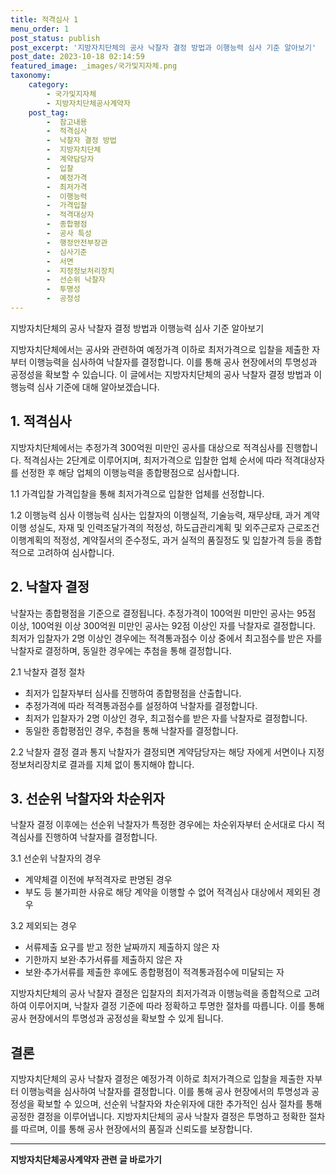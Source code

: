 ```yaml
---
title: 적격심사 1
menu_order: 1
post_status: publish
post_excerpt: '지방자치단체의 공사 낙찰자 결정 방법과 이행능력 심사 기준 알아보기'
post_date: 2023-10-18 02:14:59
featured_image: _images/국가및지자체.png
taxonomy:
    category:
        - 국가및지자체
        - 지방자치단체공사계약자
    post_tag:
        -  참고내용
        -  적격심사
        -  낙찰자 결정 방법
        -  지방자치단체
        -  계약담당자
        -  입찰
        -  예정가격
        -  최저가격
        -  이행능력
        -  가격입찰
        -  적격대상자
        -  종합평점
        -  공사 특성
        -  행정안전부장관
        -  심사기준
        -  서면
        -  지정정보처리장치
        -  선순위 낙찰자
        -  투명성
        -  공정성
---
```


지방자치단체의 공사 낙찰자 결정 방법과 이행능력 심사 기준 알아보기

지방자치단체에서는 공사와 관련하여 예정가격 이하로 최저가격으로 입찰을 제출한 자부터 이행능력을 심사하여 낙찰자를 결정합니다. 이를 통해 공사 현장에서의 투명성과 공정성을 확보할 수 있습니다. 이 글에서는 지방자치단체의 공사 낙찰자 결정 방법과 이행능력 심사 기준에 대해 알아보겠습니다.

## 1. 적격심사
지방자치단체에서는 추정가격 300억원 미만인 공사를 대상으로 적격심사를 진행합니다. 적격심사는 2단계로 이루어지며, 최저가격으로 입찰한 업체 순서에 따라 적격대상자를 선정한 후 해당 업체의 이행능력을 종합평점으로 심사합니다.

1.1 가격입찰
가격입찰을 통해 최저가격으로 입찰한 업체를 선정합니다.

1.2 이행능력 심사
이행능력 심사는 입찰자의 이행실적, 기술능력, 재무상태, 과거 계약이행 성실도, 자재 및 인력조달가격의 적정성, 하도급관리계획 및 외주근로자 근로조건 이행계획의 적정성, 계약질서의 준수정도, 과거 실적의 품질정도 및 입찰가격 등을 종합적으로 고려하여 심사합니다.

## 2. 낙찰자 결정
낙찰자는 종합평점을 기준으로 결정됩니다. 추정가격이 100억원 미만인 공사는 95점 이상, 100억원 이상 300억원 미만인 공사는 92점 이상인 자를 낙찰자로 결정합니다. 최저가 입찰자가 2명 이상인 경우에는 적격통과점수 이상 중에서 최고점수를 받은 자를 낙찰자로 결정하며, 동일한 경우에는 추첨을 통해 결정합니다.

2.1 낙찰자 결정 절차
- 최저가 입찰자부터 심사를 진행하여 종합평점을 산출합니다.
- 추정가격에 따라 적격통과점수를 설정하여 낙찰자를 결정합니다.
- 최저가 입찰자가 2명 이상인 경우, 최고점수를 받은 자를 낙찰자로 결정합니다.
- 동일한 종합평점인 경우, 추첨을 통해 낙찰자를 결정합니다.

2.2 낙찰자 결정 결과 통지
낙찰자가 결정되면 계약담당자는 해당 자에게 서면이나 지정정보처리장치로 결과를 지체 없이 통지해야 합니다.

## 3. 선순위 낙찰자와 차순위자
낙찰자 결정 이후에는 선순위 낙찰자가 특정한 경우에는 차순위자부터 순서대로 다시 적격심사를 진행하여 낙찰자를 결정합니다.

3.1 선순위 낙찰자의 경우
- 계약체결 이전에 부적격자로 판명된 경우
- 부도 등 불가피한 사유로 해당 계약을 이행할 수 없어 적격심사 대상에서 제외된 경우

3.2 제외되는 경우
- 서류제출 요구를 받고 정한 날짜까지 제출하지 않은 자
- 기한까지 보완·추가서류를 제출하지 않은 자
- 보완·추가서류를 제출한 후에도 종합평점이 적격통과점수에 미달되는 자

지방자치단체의 공사 낙찰자 결정은 입찰자의 최저가격과 이행능력을 종합적으로 고려하여 이루어지며, 낙찰자 결정 기준에 따라 정확하고 투명한 절차를 따릅니다. 이를 통해 공사 현장에서의 투명성과 공정성을 확보할 수 있게 됩니다.

## 결론
지방자치단체의 공사 낙찰자 결정은 예정가격 이하로 최저가격으로 입찰을 제출한 자부터 이행능력을 심사하여 낙찰자를 결정합니다. 이를 통해 공사 현장에서의 투명성과 공정성을 확보할 수 있으며, 선순위 낙찰자와 차순위자에 대한 추가적인 심사 절차를 통해 공정한 결정을 이루어냅니다. 지방자치단체의 공사 낙찰자 결정은 투명하고 정확한 절차를 따르며, 이를 통해 공사 현장에서의 품질과 신뢰도를 보장합니다.
<!-- wp:separator -->
<hr class="wp-block-separator has-alpha-channel-opacity"/>
<!-- /wp:separator -->

<!-- wp:group {"backgroundColor":"base","layout":{"type":"constrained"}} -->
<div class="wp-block-group has-base-background-color has-background"><!-- wp:paragraph {"align":"center","fontSize":"medium"} -->
<p class="has-text-align-center has-large-font-size"><strong>지방자치단체공사계약자 관련 글 바로가기</strong></p>
<!-- /wp:paragraph -->


<!-- wp:latest-posts
{"categories":[{"id":7140,"count":19,"description":"","link":"https://uknowlaw.com/category/%ec%a7%80%eb%b0%a9%ec%9e%90%ec%b9%98%eb%8b%a8%ec%b2%b4%ea%b3%b5%ec%82%ac%ea%b3%84%ec%95%bd%ec%9e%90/","name":"지방자치단체공사계약자","slug":"지방자치단체공사계약자","taxonomy":"category","parent":0,"meta":[],"_links":{"self":[{"href":"https://uknowlaw.com/wp-json/wp/v2/categories/7140"}],"collection":[{"href":"https://uknowlaw.com/wp-json/wp/v2/categories"}],"about":[{"href":"https://uknowlaw.com/wp-json/wp/v2/taxonomies/category"}],"wp:post_type":[{"href":"https://uknowlaw.com/wp-json/wp/v2/posts?categories=7140"}],"curies":[{"name":"wp","href":"https://api.w.org/{rel}","templated":true}]}}],"postsToShow":100,"excerptLength":28,"postLayout":"grid","columns":2,"featuredImageAlign":"left","featuredImageSizeSlug":"large","fontSize":18px} /--></div>
<!-- /wp:group -->